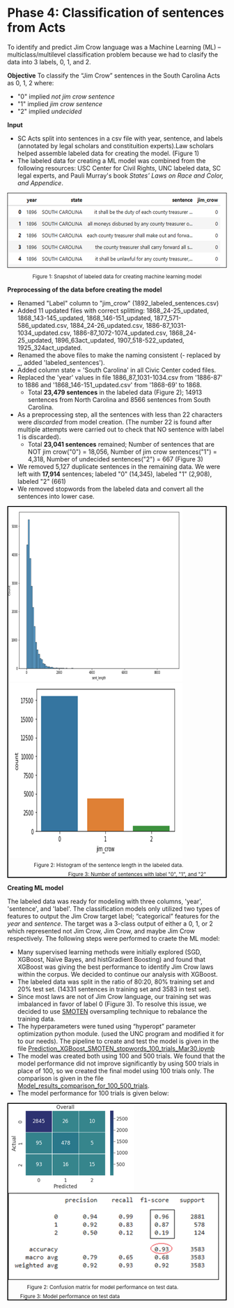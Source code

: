 # Phase 4: Classification of sentences from Acts
To identify and predict Jim Crow language was a Machine Learning (ML) – multiclass/multilevel classification problem because we had to clasify the data into 3 labels, 0, 1, and 2. 

**Objective** To classify the “Jim Crow” sentences in the South Carolina Acts as 0, 1, 2 where:
- "0" implied _not jim crow sentence_
- "1" implied _jim crow sentence_
- "2" implied _undecided_

**Input** 
- SC Acts split into sentences in a csv file with year, sentence, and labels  (annotated by legal scholars and constituition experts).Law scholars helped assemble labeled data for creating the model. (Figure 1)
- The labeled data for creating a ML model was combined from the following resources: USC Center for Civil Rights, UNC labeled data, SC legal experts, and Pauli Murray's book _States’ Laws on Race and Color, and Appendice_.

<p align="center">
   <img src="LabeledData.png" alt="labeled_data", height="175"><br>
   <sub>Figure 1: Snapshot of labeled data for creating machine learning model</sub> 
</p>

**Preprocessing of the data before creating the model**
- Renamed "Label" column to "jim_crow" (1892_labeled_sentences.csv)
- Added 11 updated files with correct splitting: 1868_24-25_updated, 1868_143-145_updated, 1868_146-151_updated, 1877_571-586_updated.csv, 1884_24-26_updated.csv, 1886-87_1031-1034_updated.csv, 1886-87_1072-1074_updated.csv, 1868_24-25_updated, 1896_63act_updated, 1907_518-522_updated, 1925_324act_updated.
- Renamed the above files to make the naming consistent (- replaced by _, added 'labeled_sentences').
- Added column state = 'South Carolina' in all Civic Center coded files.
- Replaced the 'year' values in file 1886_87_1031-1034.csv from '1886-87' to 1886 and '1868_146-151_updated.csv' from '1868-69' to 1868.
    - Total **23,479 sentences** in the labeled data (Figure 2); 14913 sentences from North Carolina and 8566 sentences from South Carolina.
- As a preprocessing step, all the sentences with less than 22 characters were _discarded_ from model creation. (The number 22 is found after multiple attempts were carried out to check that NO sentence with label 1 is discarded).
    - Total **23,041 sentences** remained; Number of sentences that are NOT jim crow("0") = 18,056, Number of jim crow sentences("1") = 4,318, Number of undecided sentences("2") = 667 (Figure 3)
- We removed 5,127 duplicate sentences in the remaining data. We were left with **17,914** sentences; labeled "0" (14,345), labeled "1" (2,908), labeled "2" (661)
- We removed stopwords from the labeled data and convert all the sentences into lower case.
  
<div style="border: 2px solid black; display: inline-block;">
      <img src="sennt_length.png" alt="length" width="400" height="400">     &nbsp;&nbsp;&nbsp;&nbsp;&nbsp;&nbsp;&nbsp;&nbsp; &nbsp;&nbsp;&nbsp;&nbsp;&nbsp;&nbsp;&nbsp;&nbsp;
      <img src="sent_num.png" alt="count"  width="400" height="400"> <br>     &nbsp;&nbsp;&nbsp;&nbsp;&nbsp;&nbsp;&nbsp;&nbsp;&nbsp;&nbsp;&nbsp;&nbsp;&nbsp;&nbsp;
      <sub>Figure 2: Histogram of the sentence length in the labeled data. </sub> 
       &nbsp;&nbsp;&nbsp;&nbsp;&nbsp;&nbsp;&nbsp;&nbsp;&nbsp;&nbsp;&nbsp;&nbsp;&nbsp;&nbsp;&nbsp;&nbsp;&nbsp;&nbsp;&nbsp;&nbsp;&nbsp;&nbsp;&nbsp;&nbsp;&nbsp;&nbsp;&nbsp;&nbsp;&nbsp; &nbsp;&nbsp;&nbsp;&nbsp;
      <sub>Figure 3: Number of sentences with label "0", "1", and "2" </sub> 
</div> <br>


**Creating ML model**

The labeled data was ready for modeling with three columns, 'year', 'sentence', and 'label'. The classification models only utilized two types of features to output the Jim Crow target label;  “categorical” features for the _year_ and _sentence_. The target was a 3-class output of either a 0, 1, or 2 which represented not Jim Crow, Jim Crow, and maybe Jim Crow respectively. The following steps were performed to craete the ML model:
-  Many supervised learning methods were initially explored (SGD, XGBoost, Naïve Bayes, and histGradient Boosting) and found that XGBoost was giving the best performance to identify Jim Crow laws within the corpus. We decided to continue our analysis with XGBoost.
-  The labeled data was split in the ratio of 80:20, 80% training set and 20% test set. (14331 sentences in training set and 3583 in test set).
-  Since most laws are not of Jim Crow language, our training set was imbalanced in favor of label 0 (Figure 3). To resolve this issue, we decided to use [SMOTEN](https://imbalanced-learn.org/stable/references/generated/imblearn.over_sampling.SMOTEN.html#imblearn.over_sampling.SMOTEN) oversampling technique to rebalance the training data.
-  The hyperparameters were tuned using “hyperopt” parameter optimization python module. (used the UNC program and modified it for to our needs). The pipeline to create and test the model is given in the file [Prediction_XGBoost_SMOTEN_stopwords_100_trials_Mar30.ipynb](Prediction_XGBoost_SMOTEN_stopwords_100_trials_Mar30.ipynb)
-  The model was created both using 100 and 500 trials. We found that the model performance did not improve significantly by using 500 trials in place of 100, so we created the final model using 100 trials only. The comparison is given in the file [Model_results_comparison_for_100_500_trials](ModelResults_Feb_Mar2024.docx).
-  The model performance for 100 trials is given below:

<div style="border: 2px solid black; display: inline-block;">
      <img src="Cmatrix.png" alt="matrix" style="height: 200px;">     &nbsp;&nbsp;&nbsp;&nbsp;&nbsp;&nbsp;&nbsp;&nbsp; &nbsp;&nbsp;&nbsp;&nbsp;&nbsp;&nbsp;&nbsp;&nbsp; &nbsp;&nbsp;&nbsp;&nbsp;&nbsp;&nbsp;&nbsp;&nbsp;
      <img src="results.png" alt="results" style="height: 200px;"> <br>     &nbsp;&nbsp;&nbsp;&nbsp;&nbsp;&nbsp;&nbsp;&nbsp;&nbsp;&nbsp;
      <sub>Figure 2: Confusion matrix for model performance on test data. </sub> 
       &nbsp;&nbsp;&nbsp;&nbsp;&nbsp;&nbsp;&nbsp;&nbsp;&nbsp;&nbsp;&nbsp;&nbsp;&nbsp;&nbsp;&nbsp;&nbsp;&nbsp;&nbsp;&nbsp;&nbsp;&nbsp; &nbsp;&nbsp;&nbsp;&nbsp;&nbsp;&nbsp;
      <sub>Figure 3: Model performance on test data </sub> 
</div> <br>






